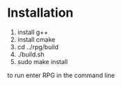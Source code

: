 # Installation

1. install g++
2. install cmake
3. cd ../rpg/build
3. ./build.sh
4. sudo make install

to run enter RPG in the command line
